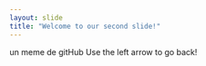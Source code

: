 ```yaml
---
layout: slide
title: "Welcome to our second slide!"
---
```

un meme de gitHub
Use the left arrow to go back!
